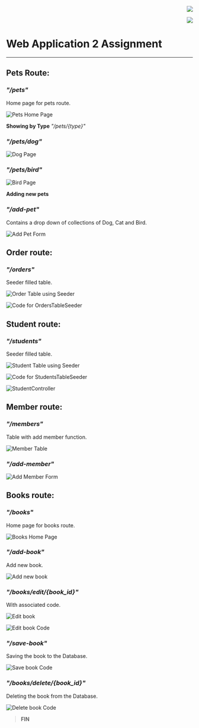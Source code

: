 <p align="right"><img src="https://laravel.com/assets/img/components/logo-laravel.svg"></p>

<p align="right"><img src="https://poser.pugx.org/laravel/framework/v/stable.svg"></p>

# Web Application 2 Assignment
----------

## Pets Route:

### *"/pets"*
Home page for pets route.

![Pets Home Page](https://github.com/LynyrdRoss/ALQUIROZ-Assignment/blob/master/1.png "Pets Home Page")

**Showing by Type**
*"/pets/{type}"*

### *"/pets/dog"*

![Dog Page](https://github.com/LynyrdRoss/ALQUIROZ-Assignment/blob/master/2.png "Dog Page")

### *"/pets/bird"*

![Bird Page](https://github.com/LynyrdRoss/ALQUIROZ-Assignment/blob/master/3.png "Bird Page")


**Adding new pets**

### *"/add-pet"*
Contains a drop down of collections of Dog, Cat and Bird.

![Add Pet Form](https://github.com/LynyrdRoss/ALQUIROZ-Assignment/blob/master/4.png "Add Pet Form")


## Order route:

### *"/orders"*
Seeder filled table.

![Order Table using Seeder](https://github.com/LynyrdRoss/ALQUIROZ-Assignment/blob/master/5.png "Order Table using Seeder")

![Code for OrdersTableSeeder](https://github.com/LynyrdRoss/ALQUIROZ-Assignment/blob/master/6.png "Code for OrdersTableSeeder")


## Student route:

### *"/students"*
Seeder filled table.

![Student Table using Seeder](https://github.com/LynyrdRoss/ALQUIROZ-Assignment/blob/master/7.png "Student Table using Seeder")

![Code for StudentsTableSeeder](https://github.com/LynyrdRoss/ALQUIROZ-Assignment/blob/master/8.png "Code for StudentsTableSeeder")

![StudentController](https://github.com/LynyrdRoss/ALQUIROZ-Assignment/blob/master/9.png "StudentController")


## Member route:

### *"/members"*
Table with add member function.

![Member Table](https://github.com/LynyrdRoss/ALQUIROZ-Assignment/blob/master/10.png "Member Table")

### *"/add-member"*

![Add Member Form](https://github.com/LynyrdRoss/ALQUIROZ-Assignment/blob/master/11.png "Add Member Form")


## Books route:

### *"/books"*
Home page for books route.

![Books Home Page](https://github.com/LynyrdRoss/ALQUIROZ-Assignment/blob/master/12.png "Books Home Page")

### *"/add-book"*
Add new book.

![Add new book](https://github.com/LynyrdRoss/ALQUIROZ-Assignment/blob/master/13.png "Add new book")

### *"/books/edit/{book_id}"*
With associated code.

![Edit book](https://github.com/LynyrdRoss/ALQUIROZ-Assignment/blob/master/14.png "Edit book")

![Edit book Code](https://github.com/LynyrdRoss/ALQUIROZ-Assignment/blob/master/15.png "Edit book Code")

### *"/save-book"*
Saving the book to the Database.

![Save book Code](https://github.com/LynyrdRoss/ALQUIROZ-Assignment/blob/master/16.png "Save book Code")

### *"/books/delete/{book_id}"*
Deleting the book from the Database.

![Delete book Code](https://github.com/LynyrdRoss/ALQUIROZ-Assignment/blob/master/17.png "Delete book Code")


> **FIN**
